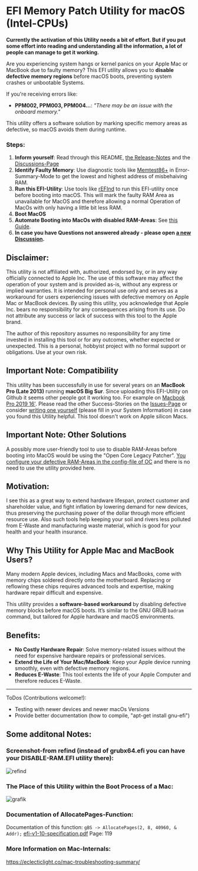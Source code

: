 # EFI Memory Patch Utility for macOS (Intel-CPUs)

**Currently the activation of this Utility needs a bit of effort. But if you put some effort into reading and understanding all the information, a lot of people can manage to get it working.** 

Are you experiencing system hangs or kernel panics on your Apple Mac or MacBook due to faulty memory? This EFI utility allows you to **disable defective memory regions** before macOS boots, preventing system crashes or unbootable Systems.

If you're receiving errors like:

- **PPM002, PPM003, PPM004...**: _"There may be an issue with the onboard memory."_

This utility offers a software solution by marking specific memory areas as defective, so macOS avoids them during runtime.

### Steps:
1. **Inform yourself**: Read through this README, [the Release-Notes](https://github.com/0nelight/macOS-Disable-RAM-Areas/releases/tag/v0.2.1-beta) and the [Discussions-Page](https://github.com/0nelight/macOS-Disable-RAM-Areas/discussions)
2. **Identify Faulty Memory**: Use diagnostic tools like [Memtest86+](https://www.memtest.org/) in Error-Summary-Mode to get the lowest and highest address of misbehaiving RAM.
3. **Run this EFI-Utility**: Use tools like [rEFInd](https://www.rodsbooks.com/refind/) to run this EFI-utility once before booting into macOS. This will mark the faulty RAM Area as unavailable for MacOS and therefore allowing a normal Operation of MacOs with only having a little bit less RAM.
4. **Boot MacOS**
5. **Automate Booting into MacOs with disabled RAM-Areas**: See [this Guide](https://github.com/0nelight/macOS-Disable-RAM-Areas/discussions/3).
4. **In case you have Questions not answered already - please open [a new Discussion](https://github.com/0nelight/macOS-Disable-RAM-Areas/discussions/new?category=q-a).**


## Disclaimer:
This utility is not affiliated with, authorized, endorsed by, or in any way officially connected to Apple Inc. The use of this software may affect the operation of your system and is provided as-is, without any express or implied warranties. It is intended for personal use only and serves as a workaround for users experiencing issues with defective memory on Apple Mac or MacBook devices. By using this utility, you acknowledge that Apple Inc. bears no responsibility for any consequences arising from its use. Do not attribute any success or lack of success with this tool to the Apple brand.

The author of this repository assumes no responsibility for any time invested in installing this tool or for any outcomes, whether expected or unexpected. This is a personal, hobbyist project with no formal support or obligations. Use at your own risk.

## Important Note: Compatibility
This utility has been successfully in use for several years on an **MacBook Pro (Late 2013)** running **macOS Big Sur**. Since uploading this EFI-Utility on Github it seems other people got it working too. For example on [Macbook Pro 2019 16'](https://github.com/0nelight/macOS-Disable-RAM-Areas/discussions/3#discussioncomment-10753593). Please read the other Success-Stories on the [Issues-Page](https://github.com/0nelight/macOS-Disable-RAM-Areas/issues?q=label%3Asuccess+is%3Aclosed) or consider [writing one yourself](https://github.com/0nelight/macOS-Disable-RAM-Areas/issues/new?assignees=&labels=success&projects=&template=success-story.md&title=Success-Story) (please fill in your System Information) in case you found this Utility helpful. This tool doesn't work on Apple silicon Macs.

## Important Note: Other Solutions
A possibly more user-friendly tool to use to disable RAM-Areas before booting into MacOS would be using the "Open Core Legacy Patcher". [You configure your defective RAM-Areas in the config-file of OC](https://github.com/0nelight/macOS-Disable-RAM-Areas/discussions/14) and there is no need to use the utility provided here.

## Motivation:
I see this as a great way to extend hardware lifespan, protect customer and shareholder value, and fight inflation by lowering demand for new devices, thus preserving the purchasing power of the dollar through more efficient resource use. 
Also such tools help keeping your soil and rivers less polluted from E-Waste and manufacturing waste material, which is good for your health and your health insurance.


## Why This Utility for Apple Mac and MacBook Users?
Many modern Apple devices, including Macs and MacBooks, come with memory chips soldered directly onto the motherboard. Replacing or reflowing these chips requires advanced tools and expertise, making hardware repair difficult and expensive.

This utility provides a **software-based workaround** by disabling defective memory blocks before macOS boots. It’s similar to the GNU GRUB `badram` command, but tailored for Apple hardware and macOS environments.

## Benefits:
- **No Costly Hardware Repair**: Solve memory-related issues without the need for expensive hardware repairs or professional services.
- **Extend the Life of Your Mac/MacBook**: Keep your Apple device running smoothly, even with defective memory regions.
- **Reduces E-Waste**: This tool extents the life of your Apple Computer and therefore reduces E-Waste.
---

ToDos (Contributions welcome!):
 - Testing with newer devices and newer macOs Versions
 - Provide better documentation (how to compile, "apt-get install gnu-efi")

## Some additonal Notes:

### Screenshot-from refind (instead of grubx64.efi you can have your DISABLE-RAM.EFI utility there):
![refind](https://github.com/user-attachments/assets/86a70d90-0975-4411-bf5b-49966757245d)

### The Place of this Utility within the Boot Process of a Mac:
![grafik](https://github.com/user-attachments/assets/2ee9237c-1e67-4339-aa63-3c1d718bb8ba)

### Documentation of AllocatePages-Function:
Documentation of this function: `gBS -> AllocatePages(2, 8, 40960, & Addr);` [efi-v1-10-specification.pdf](https://github.com/user-attachments/files/16910413/efi-v1-10-specification.pdf) Page: 119

### More Information on Mac-Internals:
https://eclecticlight.co/mac-troubleshooting-summary/

